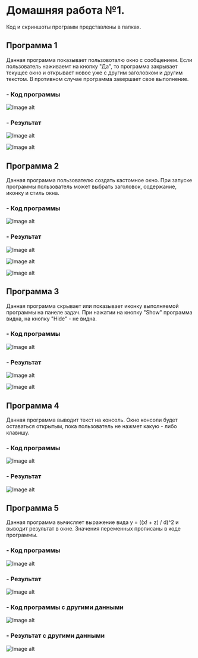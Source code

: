 # Домашняя работа №1.
Код и скриншоты программ представлены в папках.
## Программа 1
Данная программа показывает пользовоталю окно с сообщением. Если пользователь наживаемт на кнопку "Да", то программа закрывает текущее окно и открывает новое уже с другим заголовком и другим текстом. В противном случае программа завершает свое выполнение.

### - Код программы

![Image alt](https://github.com/116j/HSE_FCS_SE-ADS/blob/master/task01/Programm1/code.png)

### - Результат

![Image alt](https://github.com/116j/HSE_FCS_SE-ADS/blob/master/task01/Programm1/exe1.png)

![Image alt](https://github.com/116j/HSE_FCS_SE-ADS/blob/master/task01/Programm1/exe2.png)


## Программа 2
Данная программа пользователю создать кастомное окно. При запуске программы пользователь может выбрать заголовок, содержание, иконку и стиль окна.

### - Код программы 

![Image alt](https://github.com/116j/HSE_FCS_SE-ADS/blob/master/task01/Programm1/code.png)

### - Результат

![Image alt](https://github.com/116j/HSE_FCS_SE-ADS/blob/master/task01/Programm2/exe1.png)

![Image alt](https://github.com/116j/HSE_FCS_SE-ADS/blob/master/task01/Programm2/exe2.png)

![Image alt](https://github.com/116j/HSE_FCS_SE-ADS/blob/master/task01/Programm2/exe3.png)


## Программа 3
Данная программа скрывает или показывает иконку выполняемой программы на панеле задач. При нажатии на кнопку "Show" программа видна, на кнопку "Hide" - не видна.

### - Код программы 

![Image alt](https://github.com/116j/HSE_FCS_SE-ADS/blob/master/task01/Programm3/code.png)

### - Результат

![Image alt](https://github.com/116j/HSE_FCS_SE-ADS/blob/master/task01/Programm3/exe1.png)

![Image alt](https://github.com/116j/HSE_FCS_SE-ADS/blob/master/task01/Programm3/exe2.png)


## Программа 4
Данная программа выводит текст на консоль. Окно консоли будет оставаться открытым, пока пользователь не нажмет какую - либо клавишу.

### - Код программы 

![Image alt](https://github.com/116j/HSE_FCS_SE-ADS/blob/master/task01/Programm4/code.png)

### - Результат

![Image alt](https://github.com/116j/HSE_FCS_SE-ADS/blob/master/task01/Programm4/exe.png)


## Программа 5
Данная программа вычисляет выражение вида y = ((x! + z) / d)^2 и выводит результат в окне. Значения переменных прописаны в коде программы.

### - Код программы 

![Image alt](https://github.com/116j/HSE_FCS_SE-ADS/blob/master/task01/Programm5/code1.png)

### - Результат

![Image alt](https://github.com/116j/HSE_FCS_SE-ADS/blob/master/task01/Programm5/exe1.png)

### - Код программы с другими данными

![Image alt](https://github.com/116j/HSE_FCS_SE-ADS/blob/master/task01/Programm5/code2.png)

### - Результат с другими данными

![Image alt](https://github.com/116j/HSE_FCS_SE-ADS/blob/master/task01/Programm5/exe2.png)

